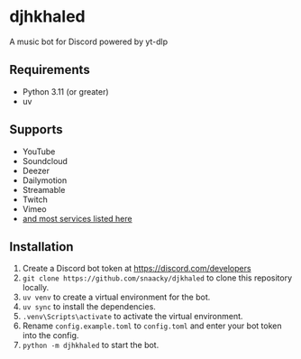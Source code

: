 # djhkhaled
A music bot for Discord powered by yt-dlp

## Requirements
* Python 3.11 (or greater)
* uv

## Supports
* YouTube
* Soundcloud
* Deezer
* Dailymotion
* Streamable
* Twitch
* Vimeo
* [and most services listed here](https://github.com/ytdl-org/youtube-dl/tree/master/youtube_dl/extractor)


## Installation
1. Create a Discord bot token at https://discord.com/developers
2. `git clone https://github.com/snaacky/djkhaled` to clone this repository locally.
3. `uv venv` to create a virtual environment for the bot.
4. `uv sync` to install the dependencies.
5. `.venv\Scripts\activate` to activate the virtual environment.
6. Rename `config.example.toml` to `config.toml` and enter your bot token into the config.
7. `python -m djhkhaled` to start the bot.